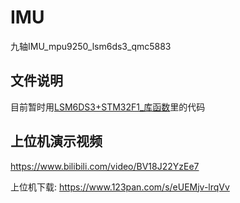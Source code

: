 # IMU
九轴IMU_mpu9250_lsm6ds3_qmc5883

## 文件说明

目前暂时用[LSM6DS3+STM32F1_库函数](https://github.com/c3277250996rb/IMU/tree/main/LSM6DS3%2BSTM32F1_库函数)里的代码

## 上位机演示视频

https://www.bilibili.com/video/BV18J22YzEe7

上位机下载: https://www.123pan.com/s/eUEMjv-lrqVv
